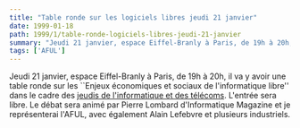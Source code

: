 ```yaml
---
title: "Table ronde sur les logiciels libres jeudi 21 janvier"
date: 1999-01-18
path: 1999/1/table-ronde-logiciels-libres-jeudi-21-janvier
summary: "Jeudi 21 janvier, espace Eiffel-Branly à Paris, de 19h à 20h, il va y avoir une table ronde sur les ``Enjeux économiques et sociaux de l'informatique libre'' dans le cadre des jeudis de l'informatique et des télécoms."
tags: ['AFUL']
---
```


<P>
Jeudi 21 janvier, espace Eiffel-Branly à Paris, de 19h à 20h,
il va y avoir une table ronde sur les ``Enjeux économiques
et sociaux de l'informatique libre'' dans le cadre des <A HREF="http://www.lesjeudis.com/">jeudis de l'informatique et des
télécoms</A>. L'entrée sera libre.  Le débat sera animé par Pierre Lombard
d'Informatique Magazine et je représenterai l'AFUL, avec également Alain
Lefebvre et plusieurs industriels.
</P>


